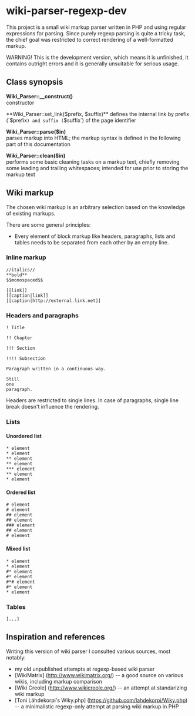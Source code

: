 wiki-parser-regexp-dev
======================

This project is a small wiki markup parser written in PHP and using regular expressions for parsing. Since purely regexp parsing is quite a tricky task, the chief goal was restricted to correct rendering of a well-formatted markup.

WARNING! This is the development version, which means it is unfinished, it contains outright errors and it is generally unsuitable for serious usage.

## Class synopsis

**Wiki_Parser::__construct()**  
constructor

**Wiki_Parser::set_link($prefix, $suffix)**  
defines the internal link by prefix (`$prefix`) and suffix (`$suffix`) of the page identifier

**Wiki_Parser::parse($in)**  
parses markup into HTML; the markup syntax is defined in the following part of this documentation

**Wiki_Parser::clean($in)**  
performs some basic cleaning tasks on a markup text, chiefly removing some leading and trailing whitespaces; intended for use prior to storing the markup text

## Wiki markup
    
The chosen wiki markup is an arbitrary selection based on the knowledge of existing markups.

There are some general principles:
 * Every element of block markup like headers, paragraphs, lists and tables needs to be separated from each other by an empty line.

### Inline markup

    //italics//
    **bold**
    $$monospaced$$

    [[link]]
    [[caption|link]]
    [[caption|http://external.link.net]]

### Headers and paragraphs
    
    ! Title
    
    !! Chapter
    
    !!! Section
    
    !!!! Subsection
    
    Paragraph written in a continuous way.
    
    Still
    one
    paragraph.

Headers are restricted to single lines. In case of paragraphs, single line break doesn't influence the rendering.

### Lists

#### Unordered list

    * element
    * element
    ** element
    ** element
    *** element
    ** element
    * element

#### Ordered list
    
    # element
    # element
    ## element
    ## element
    ### element
    ## element
    # element

#### Mixed list
    
    * element
    * element
    #* element
    #* element
    #*# element
    #* element
    * element

### Tables

    [...]

## Inspiration and references

Writing this version of wiki parser I consulted various sources, most notably:
 * my old unpublished attempts at regexp-based wiki parser
 * [WikiMatrix] (http://www.wikimatrix.org/) -- a good source on various wikis, including markup comparison
 * [Wiki Creole] (http://www.wikicreole.org/) -- an attempt at standarizing wiki markup
 * [Toni Lähdekorpi's Wiky.php] (https://github.com/lahdekorpi/Wiky.php) -- a minimalistic regexp-only attempt at parsing wiki markup in PHP
